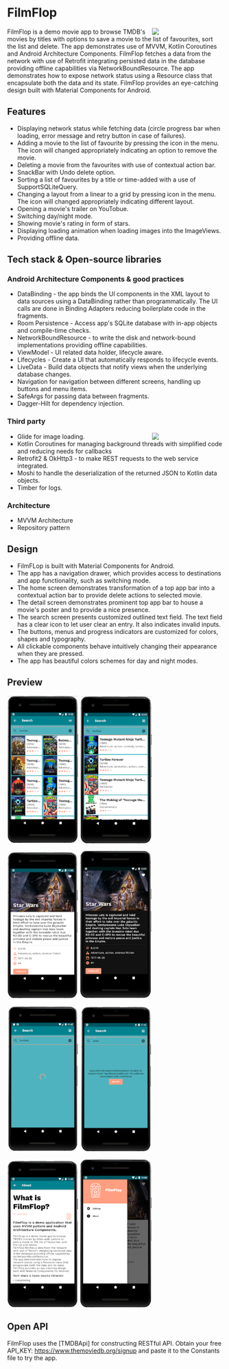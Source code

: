 # FilmFlop
<img src="/previews/preview_1.gif" align="right" width="33%"/>

FilmFlop is a demo movie app to browse TMDB's movies by titles with options to save a movie to the list of favourites, sort the list and delete.
The app demonstrates use of MVVM, Kotlin Coroutines and Android Architecture Components. FilmFlop fetches a data from the network with use of Retrofit integrating persisted data in the database providing offline capabilities via NetworkBoundResource. The app demonstrates how to expose network status using a Resource class that encapsulate both the data and its state. FilmFlop provides an eye-catching design built with Material Components for Android.

## Features
  + Displaying network status while fetching data (circle progress bar when loading, error message and retry button in case of failures).
  + Adding a movie to the list of favourite by pressing the icon in the menu. The icon will changed appropriately indicating an option to remove the movie.
  + Deleting a movie from the favourites with use of contextual action bar.
  + SnackBar with Undo delete option.
  + Sorting a list of favourites by a title or time-added with a use of SupportSQLiteQuery.
  + Changing a layout from a linear to a grid by pressing icon in the menu. The icon will changed appropriately indicating different layout.
  + Opening a movie's trailer on YouTobue.
  + Switching day/night mode.
  + Showing movie's rating in form of stars.
  + Displaying loading animation when loading images into the ImageViews.
  + Providing offline data.
  
 
## Tech stack & Open-source libraries
### Android Architecture Components & good practices </b>
  - DataBinding - the app binds the UI components in the XML layout to data sources using a DataBinding rather than programmatically. The UI calls are done in Binding Adapters reducing boilerplate code in the fragments.
  - Room Persistence - Access app's SQLite database with in-app objects and compile-time checks.
  - NetworkBoundResource - to write the disk and network-bound implementations providing offline capabilities.
  - ViewModel - UI related data holder, lifecycle aware.
  - Lifecycles - Create a UI that automatically responds to lifecycle events.
  - LiveData - Build data objects that notify views when the underlying database changes.
  - Navigation for navigation between different screens, handling up buttons and menu items. 
  - SafeArgs for passing data between fragments.
  - Dagger-Hilt for dependency injection.
  
### Third party
<img src="/previews/preview_2.gif" align="right" width="33%"/>

  - Glide for image loading.
  - Kotlin Coroutines for managing background threads with simplified code and reducing needs for callbacks
  - Retrofit2 & OkHttp3 - to make REST requests to the web service integrated.
  - Moshi to handle the deserialization of the returned JSON to Kotlin data objects.
  - Timber for logs.
  
### Architecture
  - MVVM Architecture 
  - Repository pattern
  
## Design
+ FilmFLop is built with Material Components for Android.
+ The app has a navigation drawer, which provides access to destinations and app functionality, such as switching mode.
+ The home screen demonstrates transformation of a top app bar into a contextual action bar to provide delete actions to selected movie. 
+ The detail screen demonstrates prominent top app bar to house a movie's poster and to provide a nice presence.
+ The search screen presents customized outlined text field. The text field has a clear icon to let user clear an entry. It also indicates invalid inputs. 
+ The buttons, menus and progress indicators are customized for colors, shapes and typography.
+ All clickable components behave intuitively changing their appearance when they are pressed.
+ The app has beautiful colors schemes for day and night modes.

## Preview
<img src="/previews/screenshot_1.png" width="33%" /> <img src="/previews/screenshot_2.png" width="33%" />

<img src="/previews/screenshot_3.png" width="33%"/> <img src="/previews/screenshot_4.png" width="33%"/>

<img src="/previews/screenshot_5.png" width="33%"/> <img src="/previews/screenshot_6.png" width="33%"/>  

<img src="/previews/screenshot_7.png" width="33%"/> <img src="/previews/screenshot_8.png" width="33%"/>                                        

## Open API
FilmFlop uses the [TMDBApi] for constructing RESTful API. Obtain your free API_KEY: https://www.themoviedb.org/signup and paste it to the Constants file to try the app.